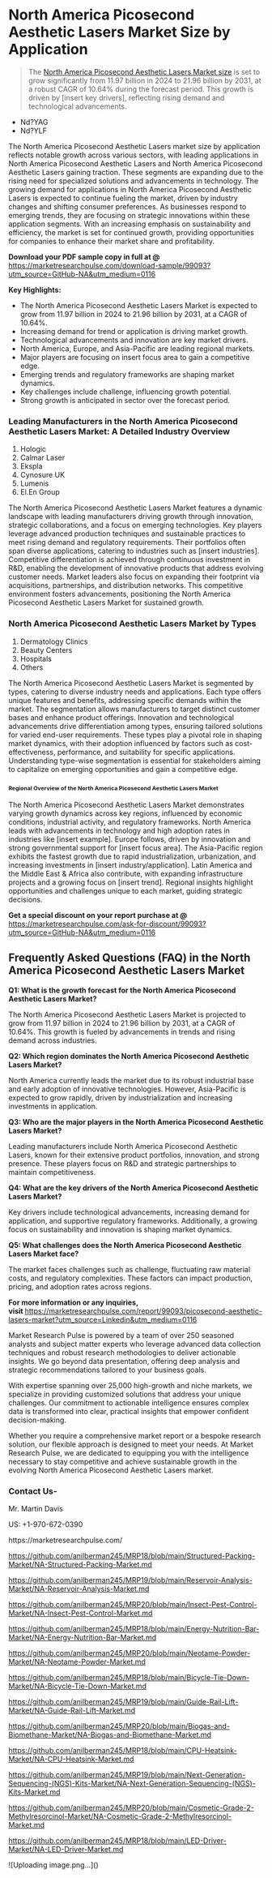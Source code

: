<h1>North America Picosecond Aesthetic Lasers Market&nbsp;Size by Application</h1><blockquote><p>The <a href="https://marketresearchpulse.com/download-sample/99093?utm_source=GitHub-NA&amp;utm_medium=0116">North America Picosecond Aesthetic Lasers Market size</a> is set to grow significantly from 11.97 billion in 2024 to 21.96 billion by 2031, at a robust CAGR of 10.64% during the forecast period. This growth is driven by [insert key drivers], reflecting rising demand and technological advancements.</p></blockquote><ul><li>Nd?YAG<li> Nd?YLF</li></ul><p>The North America Picosecond Aesthetic Lasers market size by application reflects notable growth across various sectors, with leading applications in North America Picosecond Aesthetic Lasers and North America Picosecond Aesthetic Lasers gaining traction. These segments are expanding due to the rising need for specialized solutions and advancements in technology. The growing demand for applications in North America Picosecond Aesthetic Lasers is expected to continue fueling the market, driven by industry changes and shifting consumer preferences. As businesses respond to emerging trends, they are focusing on strategic innovations within these application segments. With an increasing emphasis on sustainability and efficiency, the market is set for continued growth, providing opportunities for companies to enhance their market share and profitability.</p><p><strong>Download your PDF sample copy in full at @ </strong><a href="https://marketresearchpulse.com/download-sample/99093?utm_source=GitHub-NA&amp;utm_medium=0116">https://marketresearchpulse.com/download-sample/99093?utm_source=GitHub-NA&amp;utm_medium=0116</a></p><p><strong>Key Highlights: </strong></p><ul><li>The North America Picosecond Aesthetic Lasers Market is expected to grow from 11.97 billion in 2024 to 21.96 billion by 2031, at a CAGR of 10.64%.</li><li>Increasing demand for trend or application is driving market growth.</li><li>Technological advancements and innovation are key market drivers.</li><li>North America, Europe, and Asia-Pacific are leading regional markets.</li><li>Major players are focusing on insert focus area to gain a competitive edge.</li><li>Emerging trends and regulatory frameworks are shaping market dynamics.</li><li>Key challenges include challenge, influencing growth potential.</li><li>Strong growth is anticipated in sector over the forecast period.</li></ul><h3>Leading Manufacturers in the North America Picosecond Aesthetic Lasers Market: A Detailed Industry Overview</h3><ol><li>Hologic</li><li>Calmar Laser</li><li>Ekspla</li><li>Cynosure UK</li><li>Lumenis</li><li>El.En Group</li></ol><div class="flex max-w-full flex-col flex-grow"><div class="min-h-8 text-message flex w-full flex-col items-end gap-2 whitespace-normal break-words [.text-message+&amp;]:mt-5" dir="auto" data-message-author-role="assistant" data-message-id="fd8432e4-4910-450d-b182-61b7bfb0a01f" data-message-model-slug="gpt-4o"><div class="flex w-full flex-col gap-1 empty:hidden first:pt-[3px]"><div class="markdown prose w-full break-words dark:prose-invert light"><p>The North America Picosecond Aesthetic Lasers Market features a dynamic landscape with leading manufacturers driving growth through innovation, strategic collaborations, and a focus on emerging technologies. Key players leverage advanced production techniques and sustainable practices to meet rising demand and regulatory requirements. Their portfolios often span diverse applications, catering to industries such as [insert industries]. Competitive differentiation is achieved through continuous investment in R&amp;D, enabling the development of innovative products that address evolving customer needs. Market leaders also focus on expanding their footprint via acquisitions, partnerships, and distribution networks. This competitive environment fosters advancements, positioning the North America Picosecond Aesthetic Lasers Market for sustained growth.</p></div></div></div></div><h3>North America Picosecond Aesthetic Lasers Market by Types</h3><ol><li>Dermatology Clinics<li> Beauty Centers<li> Hospitals<li> Others</li></ol><div class="flex max-w-full flex-col flex-grow"><div class="min-h-8 text-message flex w-full flex-col items-end gap-2 whitespace-normal break-words [.text-message+&amp;]:mt-5" dir="auto" data-message-author-role="assistant" data-message-id="084470be-0bb7-4664-bddf-5156b4f41249" data-message-model-slug="gpt-4o-mini"><div class="flex w-full flex-col gap-1 empty:hidden first:pt-[3px]"><div class="markdown prose w-full break-words dark:prose-invert light"><p>The North America Picosecond Aesthetic Lasers Market is segmented by types, catering to diverse industry needs and applications. Each type offers unique features and benefits, addressing specific demands within the market. The segmentation allows manufacturers to target distinct customer bases and enhance product offerings. Innovation and technological advancements drive differentiation among types, ensuring tailored solutions for varied end-user requirements. These types play a pivotal role in shaping market dynamics, with their adoption influenced by factors such as cost-effectiveness, performance, and suitability for specific applications. Understanding type-wise segmentation is essential for stakeholders aiming to capitalize on emerging opportunities and gain a competitive edge.</p></div></div></div></div><h3><span style="font-size: 11px;">Regional Overview of the North America Picosecond Aesthetic Lasers Market</span></h3><div class="flex max-w-full flex-col flex-grow"><div class="min-h-8 text-message flex w-full flex-col items-end gap-2 whitespace-normal break-words [.text-message+&amp;]:mt-5" dir="auto" data-message-author-role="assistant" data-message-id="e9038762-ce64-4e30-91c9-9bd413514231" data-message-model-slug="gpt-4o-mini"><div class="flex w-full flex-col gap-1 empty:hidden first:pt-[3px]"><div class="markdown prose w-full break-words dark:prose-invert light"><p>The North America Picosecond Aesthetic Lasers Market demonstrates varying growth dynamics across key regions, influenced by economic conditions, industrial activity, and regulatory frameworks. North America leads with advancements in technology and high adoption rates in industries like [insert example]. Europe follows, driven by innovation and strong governmental support for [insert focus area]. The Asia-Pacific region exhibits the fastest growth due to rapid industrialization, urbanization, and increasing investments in [insert industry/application]. Latin America and the Middle East &amp; Africa also contribute, with expanding infrastructure projects and a growing focus on [insert trend]. Regional insights highlight opportunities and challenges unique to each market, guiding strategic decisions.</p></div></div></div></div><p><strong>Get a special discount on your report purchase at @ </strong><a href="https://marketresearchpulse.com/ask-for-discount/99093?utm_source=GitHub-NA&amp;utm_medium=0116">https://marketresearchpulse.com/ask-for-discount/99093?utm_source=GitHub-NA&amp;utm_medium=0116</a></p><h2>Frequently Asked Questions (FAQ) in the North America Picosecond Aesthetic Lasers Market</h2><p><strong>Q1: What is the growth forecast for the North America Picosecond Aesthetic Lasers Market?</strong></p><p>The North America Picosecond Aesthetic Lasers Market is projected to grow from 11.97 billion in 2024 to 21.96 billion by 2031, at a CAGR of 10.64%. This growth is fueled by advancements in trends and rising demand across industries.</p><p><strong>Q2: Which region dominates the North America Picosecond Aesthetic Lasers Market?</strong></p><p>North America currently leads the market due to its robust industrial base and early adoption of innovative technologies. However, Asia-Pacific is expected to grow rapidly, driven by industrialization and increasing investments in application.</p><p><strong>Q3: Who are the major players in the North America Picosecond Aesthetic Lasers Market?</strong></p><p>Leading manufacturers include North America Picosecond Aesthetic Lasers, known for their extensive product portfolios, innovation, and strong presence. These players focus on R&amp;D and strategic partnerships to maintain competitiveness.</p><p><strong>Q4: What are the key drivers of the North America Picosecond Aesthetic Lasers Market?</strong></p><p>Key drivers include technological advancements, increasing demand for application, and supportive regulatory frameworks. Additionally, a growing focus on sustainability and innovation is shaping market dynamics.</p><p><strong>Q5: What challenges does the North America Picosecond Aesthetic Lasers Market face?</strong></p><p>The market faces challenges such as challenge, fluctuating raw material costs, and regulatory complexities. These factors can impact production, pricing, and adoption rates across regions.</p><p><strong>For more information or any inquiries, visit&nbsp;</strong><a href="https://marketresearchpulse.com/report/99093/picosecond-aesthetic-lasers-market?utm_source=Linkedin&utm_medium=0116">https://marketresearchpulse.com/report/99093/picosecond-aesthetic-lasers-market?utm_source=Linkedin&utm_medium=0116</a></p><p>Market Research Pulse is powered by a team of over 250 seasoned analysts and subject matter experts who leverage advanced data collection techniques and robust research methodologies to deliver actionable insights. We go beyond data presentation, offering deep analysis and strategic recommendations tailored to your business goals.</p><p>With expertise spanning over 25,000 high-growth and niche markets, we specialize in providing customized solutions that address your unique challenges. Our commitment to actionable intelligence ensures complex data is transformed into clear, practical insights that empower confident decision-making.</p><p>Whether you require a comprehensive market report or a bespoke research solution, our flexible approach is designed to meet your needs. At Market Research Pulse, we are dedicated to equipping you with the intelligence necessary to stay competitive and achieve sustainable growth in the evolving North America Picosecond Aesthetic Lasers market.</p><h3><strong>Contact Us-</strong></h3><p>Mr. Martin Davis</p><p>US: +1-970-672-0390</p><p>https://marketresearchpulse.com/</p><p><a href="https://github.com/anilberman245/MRP18/blob/main/Structured-Packing-Market/NA-Structured-Packing-Market.md">https://github.com/anilberman245/MRP18/blob/main/Structured-Packing-Market/NA-Structured-Packing-Market.md</a></p><p><a href="https://github.com/anilberman245/MRP19/blob/main/Reservoir-Analysis-Market/NA-Reservoir-Analysis-Market.md">https://github.com/anilberman245/MRP19/blob/main/Reservoir-Analysis-Market/NA-Reservoir-Analysis-Market.md</a></p><p><a href="https://github.com/anilberman245/MRP20/blob/main/Insect-Pest-Control-Market/NA-Insect-Pest-Control-Market.md">https://github.com/anilberman245/MRP20/blob/main/Insect-Pest-Control-Market/NA-Insect-Pest-Control-Market.md</a></p><p><a href="https://github.com/anilberman245/MRP18/blob/main/Energy-Nutrition-Bar-Market/NA-Energy-Nutrition-Bar-Market.md">https://github.com/anilberman245/MRP18/blob/main/Energy-Nutrition-Bar-Market/NA-Energy-Nutrition-Bar-Market.md</a></p><p><a href="https://github.com/anilberman245/MRP20/blob/main/Neotame-Powder-Market/NA-Neotame-Powder-Market.md">https://github.com/anilberman245/MRP20/blob/main/Neotame-Powder-Market/NA-Neotame-Powder-Market.md</a></p><p><a href="https://github.com/anilberman245/MRP18/blob/main/Bicycle-Tie-Down-Market/NA-Bicycle-Tie-Down-Market.md">https://github.com/anilberman245/MRP18/blob/main/Bicycle-Tie-Down-Market/NA-Bicycle-Tie-Down-Market.md</a></p><p><a href="https://github.com/anilberman245/MRP19/blob/main/Guide-Rail-Lift-Market/NA-Guide-Rail-Lift-Market.md">https://github.com/anilberman245/MRP19/blob/main/Guide-Rail-Lift-Market/NA-Guide-Rail-Lift-Market.md</a></p><p><a href="https://github.com/anilberman245/MRP20/blob/main/Biogas-and-Biomethane-Market/NA-Biogas-and-Biomethane-Market.md">https://github.com/anilberman245/MRP20/blob/main/Biogas-and-Biomethane-Market/NA-Biogas-and-Biomethane-Market.md</a></p><p><a href="https://github.com/anilberman245/MRP18/blob/main/CPU-Heatsink-Market/NA-CPU-Heatsink-Market.md">https://github.com/anilberman245/MRP18/blob/main/CPU-Heatsink-Market/NA-CPU-Heatsink-Market.md</a></p><p><a href="https://github.com/anilberman245/MRP19/blob/main/Next-Generation-Sequencing-(NGS)-Kits-Market/NA-Next-Generation-Sequencing-(NGS)-Kits-Market.md">https://github.com/anilberman245/MRP19/blob/main/Next-Generation-Sequencing-(NGS)-Kits-Market/NA-Next-Generation-Sequencing-(NGS)-Kits-Market.md</a></p><p><a href="https://github.com/anilberman245/MRP20/blob/main/Cosmetic-Grade-2-Methylresorcinol-Market/NA-Cosmetic-Grade-2-Methylresorcinol-Market.md">https://github.com/anilberman245/MRP20/blob/main/Cosmetic-Grade-2-Methylresorcinol-Market/NA-Cosmetic-Grade-2-Methylresorcinol-Market.md</a></p><p><a href="https://github.com/anilberman245/MRP18/blob/main/LED-Driver-Market/NA-LED-Driver-Market.md">https://github.com/anilberman245/MRP18/blob/main/LED-Driver-Market/NA-LED-Driver-Market.md</a></p>
![Uploading image.png…]()
